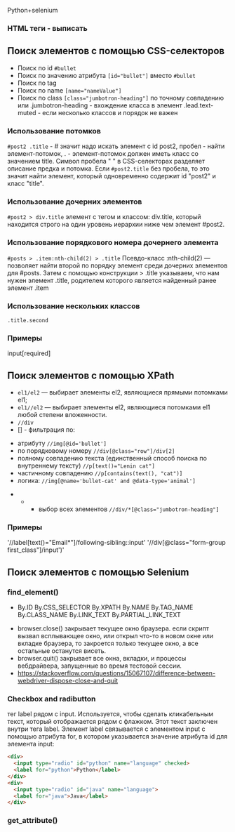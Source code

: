 Python+selenium
### HTML теги - выписать

## Поиск элементов с помощью CSS-селекторов
- Поиск по id `#bullet`
- Поиск по значению атрибута `[id="bullet"]` вместо `#bullet`
- Поиск по tag 
- Поиск по name `[name="nameValue"]`
- Поиск по class `[class="jumbotron-heading"]` по точному совпадению или .jumbotron-heading - вхождение класса в элемент .lead.text-muted - если несколько классов и порядок не важен

### Использование потомков

`#post2 .title` -  # значит надо искать элемент с id post2, пробел - найти элемент-потомок,  . - элемент-потомок должен иметь класс со значением title. Символ пробела " " в CSS-селекторах разделяет описание предка и потомка. Если `#post2.title` без пробела, то это значит найти элемент, который одновременно содержит id "post2" и класс "title".

### Использование дочерних элементов

`#post2 > div.title` элемент с тегом и классом: div.title, который находится строго на один уровень иерархии ниже чем элемент #post2.

### Использование порядкового номера дочернего элемента
`#posts > .item:nth-child(2) > .title`
Псевдо-класс :nth-child(2) — позволяет найти второй по порядку элемент среди дочерних элементов для #posts. Затем с помощью конструкции > .title указываем, что нам нужен элемент .title, родителем которого является найденный ранее элемент .item

### Использование нескольких классов
`.title.second`

### Примеры
input[required]


## Поиск элементов с помощью XPath

* `el1/el2` — выбирает элементы el2, являющиеся прямыми потомками el1;
* `el1//el2` — выбирает элементы el2, являющиеся потомками el1 любой степени вложенности.
* `//div`
* [] - фильтрация по:
- атрибуту `//img[@id='bullet']`
- по порядковому номеру `//div[@class="row"]/div[2]`
- полному совпадению текста (единственный способ поиска по внутреннему тексту) `//p[text()="Lenin cat"]`
- частичному совпадению `//p[contains(text(), "cat")]`
- логика: `//img[@name='bullet-cat' and @data-type='animal']`
* * - выбор всех элементов `//div/*[@class="jumbotron-heading"]`

### Примеры
'//label[text()="Email*"]/following-sibling::input'
'//div[@class="form-group first_class"]/input')'



## Поиск элементов с помощью Selenium
### find_element()
* By.ID By.CSS_SELECTOR By.XPATH By.NAME By.TAG_NAME By.CLASS_NAME By.LINK_TEXT By.PARTIAL_LINK_TEXT
- browser.close() закрывает текущее окно браузера. если скрипт вызвал всплывающее окно, или открыл что-то в новом окне или вкладке браузера, то закроется только текущее окно, а все остальные останутся висеть.
- browser.quit() закрывает все окна, вкладки, и процессы вебдрайвера, запущенные во время тестовой сессии.
- https://stackoverflow.com/questions/15067107/difference-between-webdriver-dispose-close-and-quit

### Checkbox and radibutton
тег label рядом с input. Используется, чтобы сделать кликабельным текст, который отображается рядом с флажком. Этот текст заключен внутри тега label. Элемент label связывается с элементом input с помощью атрибута for, в котором указывается значение атрибута id для элемента input:

```html
<div>
  <input type="radio" id="python" name="language" checked>
  <label for="python">Python</label>
</div>
<div>
  <input type="radio" id="java" name="language">
  <label for="java">Java</label>
</div> 
```

### get_attribute()